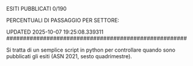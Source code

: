 ESITI PUBBLICATI 0/190 

PERCENTUALI DI PASSAGGIO PER SETTORE:

UPDATED 2025-10-07 19:25:08.339311
###################################################### 

Si tratta di un semplice script in python per controllare quando sono pubblicati gli esiti (ASN 2021, sesto quadrimestre).

